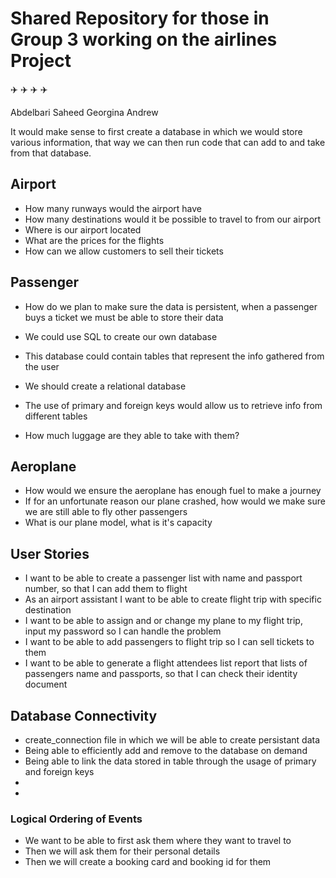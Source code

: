 # Shared Repository for those in Group 3 working on the airlines Project

:airplane: :airplane: :airplane: :airplane:

Abdelbari
Saheed
Georgina
Andrew

It would make sense to first create a database in which we would store various information, that way we can then
run code that can add to and take from that database.


## Airport
 - How many runways would the airport have
 - How many destinations would it be possible to travel to from our airport
 - Where is our airport located
 - What are the prices for the flights
 - How can we allow customers to sell their tickets
 

## Passenger

- How do we plan to make sure the data is persistent, when a passenger buys a ticket
we must be able to store their data

- We could use SQL to create our own database
- This database could contain tables that represent the info gathered from the user
- We should create a relational database
- The use of primary and foreign keys would allow us to retrieve info from different tables
- How much luggage are they able to take with them?

## Aeroplane

- How would we ensure the aeroplane has enough fuel to make a journey
- If for an unfortunate reason our plane crashed, how would we make sure we are still able to fly other passengers
- What is our plane model, what is it's capacity

## User Stories
- I want to be able to create a passenger list with name and passport number, so that I can add them to flight
- As an airport assistant I want to be able to create flight trip with specific destination
- I want to be able to assign and or change my plane to my flight trip, input my password so I can handle the problem
- I want to be able to add passengers to flight trip so I can sell tickets to them
- I want to be able to generate a flight attendees list report that lists of passengers name and passports, so that I can check their identity document


## Database Connectivity
- create_connection file in which we will be able to create persistant data
- Being able to efficiently add and remove to the database on demand
- Being able to link the data stored in table through the usage of primary and foreign keys
-
-

### Logical Ordering of Events

- We want to be able to first ask them where they want to travel to
- Then we will ask them for their personal details
- Then we will create a booking card and booking id for them
